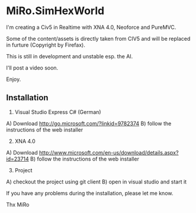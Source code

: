 MiRo.SimHexWorld
================
I'm creating a Civ5 in Realtime with XNA 4.0, Neoforce and PureMVC.

Some of the content/assets is directly taken from CIV5 and will be replaced in furture (Copyright by Firefax).

This is still in development and unstable esp. the AI.

I'll post a video soon.

Enjoy.

Installation
------------
1) Visual Studio Express C# (German)

A) Download http://go.microsoft.com/?linkid=9782374
B) follow the instructions of the web installer

2) XNA 4.0

A) Download http://www.microsoft.com/en-us/download/details.aspx?id=23714
B) follow the instructions of the web installer

3) Project

A) checkout the project using git client
B) open in visual studio and start it

If you have any problems during the installation, please let me know.

Thx
MiRo